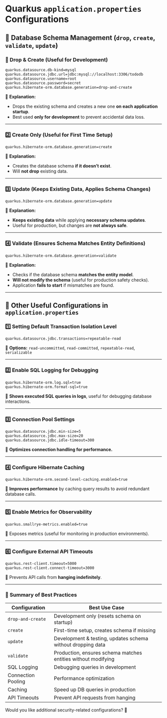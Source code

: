 # Quarkus `application.properties` Configurations

## **📌 Database Schema Management (`drop`, `create`, `validate`, `update`)**

### **️⃣ Drop & Create (Useful for Development)**
```properties
quarkus.datasource.db-kind=mysql
quarkus.datasource.jdbc.url=jdbc:mysql://localhost:3306/tododb
quarkus.datasource.username=root
quarkus.datasource.password=secret
quarkus.hibernate-orm.database.generation=drop-and-create
```
📌 **Explanation:**
- Drops the existing schema and creates a new one **on each application startup**.
- Best used **only for development** to prevent accidental data loss.

---

### **2️⃣ Create Only (Useful for First Time Setup)**
```properties
quarkus.hibernate-orm.database.generation=create
```
📌 **Explanation:**
- Creates the database schema **if it doesn’t exist**.
- Will **not drop** existing data.

---

### **3️⃣ Update (Keeps Existing Data, Applies Schema Changes)**
```properties
quarkus.hibernate-orm.database.generation=update
```
📌 **Explanation:**
- **Keeps existing data** while applying **necessary schema updates**.
- Useful for production, but changes are **not always safe**.

---

### **4️⃣ Validate (Ensures Schema Matches Entity Definitions)**
```properties
quarkus.hibernate-orm.database.generation=validate
```
📌 **Explanation:**
- Checks if the database schema **matches the entity model**.
- **Will not modify the schema** (useful for production safety checks).
- Application **fails to start** if mismatches are found.

---

## **📌 Other Useful Configurations in `application.properties`**

### **1️⃣ Setting Default Transaction Isolation Level**
```properties
quarkus.datasource.jdbc.transactions=repeatable-read
```
📌 **Options:** `read-uncommitted`, `read-committed`, `repeatable-read`, `serializable`

---

### **2️⃣ Enable SQL Logging for Debugging**
```properties
quarkus.hibernate-orm.log.sql=true
quarkus.hibernate-orm.format-sql=true
```
📌 **Shows executed SQL queries in logs**, useful for debugging database interactions.

---

### **3️⃣ Connection Pool Settings**
```properties
quarkus.datasource.jdbc.min-size=5
quarkus.datasource.jdbc.max-size=20
quarkus.datasource.jdbc.idle-timeout=300
```
📌 **Optimizes connection handling for performance.**

---

### **4️⃣ Configure Hibernate Caching**
```properties
quarkus.hibernate-orm.second-level-caching.enabled=true
```
📌 **Improves performance** by caching query results to avoid redundant database calls.

---

### **5️⃣ Enable Metrics for Observability**
```properties
quarkus.smallrye-metrics.enabled=true
```
📌 Exposes metrics (useful for monitoring in production environments).

---

### **6️⃣ Configure External API Timeouts**
```properties
quarkus.rest-client.timeout=5000
quarkus.rest-client.connect-timeout=3000
```
📌 Prevents API calls from **hanging indefinitely**.

---

### **📌 Summary of Best Practices**
| **Configuration** | **Best Use Case** |
|------------------|-----------------|
| `drop-and-create` | Development only (resets schema on startup) |
| `create` | First-time setup, creates schema if missing |
| `update` | Development & testing, updates schema without dropping data |
| `validate` | Production, ensures schema matches entities without modifying |
| SQL Logging | Debugging queries in development |
| Connection Pooling | Performance optimization |
| Caching | Speed up DB queries in production |
| API Timeouts | Prevent API requests from hanging |

Would you like additional security-related configurations? 🚀

